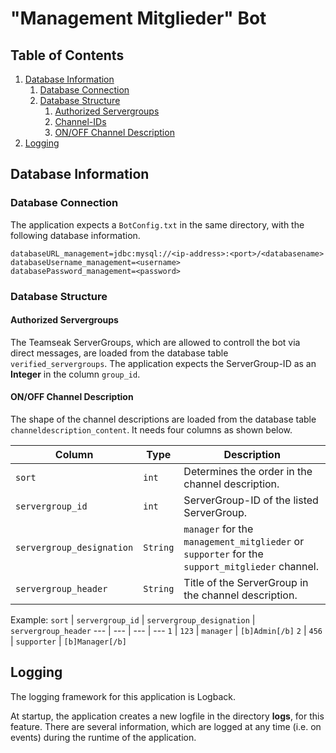 # "Management Mitglieder" Bot
## Table of Contents
1. [Database Information](#database-information)
   1. [Database Connection](#database-connection)
   1. [Database Structure](#database-structure)
      1. [Authorized Servergroups](#bot-controlling-servergroups)
      1. [Channel-IDs](#channel-ids)
      1. [ON/OFF Channel Description](#onoff-channel-description)
1. [Logging](#logging)

## Database Information
### Database Connection
The application expects a `BotConfig.txt` in the same directory, with the following database information.
```
databaseURL_management=jdbc:mysql://<ip-address>:<port>/<databasename>
databaseUsername_management=<username>
databasePassword_management=<password>
```

### Database Structure
#### Authorized Servergroups
The Teamseak ServerGroups, which are allowed to controll the bot via direct messages, are loaded from the database table `verified_servergroups`. The application expects the ServerGroup-ID as an **Integer** in the column `group_id`.

#### ON/OFF Channel Description
The shape of the channel descriptions are loaded from the database table `channeldescription_content`. It needs four columns as shown below.

Column | Type | Description
--- | --- | ---
`sort` | `int` | Determines the order in the channel description.
`servergroup_id` | `int` | ServerGroup-ID of the listed ServerGroup.
`servergroup_designation` | `String` | `manager` for the `management_mitglieder` or `supporter` for the `support_mitglieder` channel.
`servergroup_header` | `String` | Title of the ServerGroup in the channel description.

Example:
`sort` | `servergroup_id` | `servergroup_designation` | `servergroup_header`
--- | --- | --- | ---
`1` | `123` | `manager` | `[b]Admin[/b]`
`2` | `456` | `supporter` | `[b]Manager[/b]`

## Logging
The logging framework for this application is Logback.

At startup, the application creates a new logfile in the directory **logs**, for this feature. There are several information, which are logged at any time (i.e. on events) during the runtime of the application.
